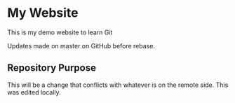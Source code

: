 # My Website

This is my demo website to learn Git

Updates made on master on GitHub before rebase.

## Repository Purpose
This will be a change that conflicts
with whatever is on the remote side.
This was edited locally.
